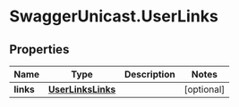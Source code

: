 # SwaggerUnicast.UserLinks

## Properties

Name | Type | Description | Notes
------------ | ------------- | ------------- | -------------
**links** | [**UserLinksLinks**](UserLinksLinks.md) |  | [optional] 



